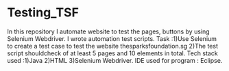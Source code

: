 # Testing_TSF
In this repository I automate website to test the pages, buttons by using Selenium Webdriver. I wrote automation test scripts.
Task :1)Use Selenium to create a test case to test the website thesparksfoundation.sg
      2)The test script shouldcheck of at least 5 pages and 10 elements in total.
Tech stack used :1)Java
                 2)HTML
                 3)Selenium Webdriver.
IDE used for program : Eclipse.                
                 
